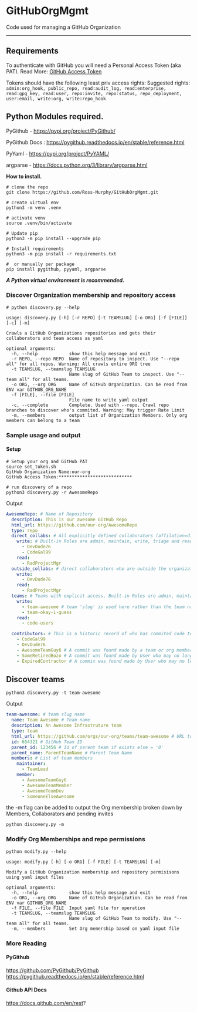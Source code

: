# GitHubOrgMgmt
Code used for managing a GitHub Organization

---
## Requirements 
To authenticate with GitHub you will need a Personal Access Token (aka PAT).
Read More: [GitHub Access Token](https://docs.github.com/en/authentication/keeping-your-account-and-data-secure/managing-your-personal-access-tokens#creating-a-personal-access-token-classic)

Tokens should have the following least priv access rights:
Suggested rights:
`admin:org_hook, public_repo, read:audit_log, read:enterprise, read:gpg_key, read:user, repo:invite, repo:status, repo_deployment, user:email, write:org, write:repo_hook`

Python Modules required.
---

PyGithub - https://pypi.org/project/PyGithub/

PyGithub Docs : https://pygithub.readthedocs.io/en/stable/reference.html

PyYaml - https://pypi.org/project/PyYAML/

argparse - https://docs.python.org/3/library/argparse.html

**How to install.** 
```shell
# clone the repo
git clone https://github.com/Ross-Murphy/GitHubOrgMgmt.git

# create virtual env
python3 -m venv .venv

# activate venv
source .venv/bin/activate

# Update pip
python3 -m pip install --upgrade pip

# Install requirements
python3 -m pip install -r requirements.txt

#  or manually per package
pip install pygithub, pyyaml, argparse

```
***A Python virtual environment is recommended.***

### Discover Organization membership and repository access

```
# python discovery.py --help

usage: discovery.py [-h] [-r REPO] [-t TEAMSLUG] [-o ORG] [-f [FILE]] [-c] [-m]

Crawls a GitHub Organizations repositories and gets their collaborators and team access as yaml

optional arguments:
  -h, --help            show this help message and exit
  -r REPO, --repo REPO  Name of repository to inspect. Use "--repo all" for all repos. Warning: All crawls entire ORG tree
  -t TEAMSLUG, --teamslug TEAMSLUG
                        Name slug of GitHub Team to inspect. Use "--team all" for all teams.
  -o ORG, --org ORG     Name of GitHub Organization. Can be read from ENV var GITHUB_ORG_NAME
  -f [FILE], --file [FILE]
                        File name to write yaml output
  -c, --complete        Complete. Used with --repo. Crawl repo branches to discover who's commited. Warning: May trigger Rate Limit
  -m, --members         output list of Organization Members. Only org members can belong to a team
```

### Sample usage and output
#### Setup
```
# Setup your org and GitHub PAT
source set_token.sh
GitHub Organization Name:our-org
GitHub Access Token:****************************

# run discovery of a repo
python3 discovery.py -r AwesomeRepo
```
Output
```yaml
AwesomeRepo: # Name of Repository
  description: This is our awesome GitHub Repo
  html_url: https://github.com/our-org/AwesomeRepo
  type: repo
  direct_collabs: # All explicitly defined collaborators (affilation=direct) sorted by role.  
    write: # Built-in Roles are admin, maintain, write, triage and read.
      - DevDude76
      - CodeGal99
    read:
      - RadProjectMgr
  outside_collabs: # direct collaborators who are outside the organization membership
    write:
      - DevDude76
    read:
      - RadProjectMgr
  teams: # Teams with explicit access. Built-in Roles are admin, maintain, write, triage and read.
    write:
      - team-awesome # team 'slug' is used here rather than the team name
      - team-okay-i-guess
    read:
      - code-users

  contributors: # This is a historic record of who has commited code to any branch. Not Used for setting values in GH
    - CodeGal99
    - DevDude76  
    - AwesomeTeamGuy6 # A commit was found made by a team or org member
    - SomeRetiredBozo # A commit was found made by User who may no longer be a collab or in a team.
    - ExpiredContractor # A commit was found made by User who may no longer be a collab or in a team.

 ```

Discover teams
---
`python3 discovery.py -t team-awesome`

Output
```yaml
team-awesome: # team slug name
  name: Team Awesome # Team name
  description: An Awesome Infrastruture team
  type: team
  html_url: https://github.com/orgs/our-org/teams/team-awesome # URL to the team page
  id: 654321 # GitHub Team ID
  parent_id: 123456 # Id of parent team if exists else = '0'
  parent_name: ParentTeamName # Parent Team Name
  members: # List of team members
    maintainer:
      - TeamLead
    member:  
      - AwesomeTeamGuy6
      - AwesomeTeamMember
      - AwesomeTeamDev
      - SomeoneElseAwesome
```

the -m flag can be added to output the Org membership broken down by Members, Collaborators and pending invites

`python discovery.py -m`

### Modify Org Memberships and repo permissions

`python modify.py --help`
```
usage: modify.py [-h] [-o ORG] [-f FILE] [-t TEAMSLUG] [-m]

Modify a GitHub Organization membership and repository permisisons using yaml input files

optional arguments:
  -h, --help            show this help message and exit
  -o ORG, --org ORG     Name of GitHub Organization. Can be read from ENV var GITHUB_ORG_NAME
  -f FILE, --file FILE  Input yaml file for operation
  -t TEAMSLUG, --teamslug TEAMSLUG
                        Name slug of GitHub Team to modify. Use "--team all" for all teams.
  -m, --members         Set Org memership based on yaml input file
```

### More Reading

#### PyGithub
https://github.com/PyGithub/PyGithub
https://pygithub.readthedocs.io/en/stable/reference.html

#### Github API Docs
https://docs.github.com/en/rest?